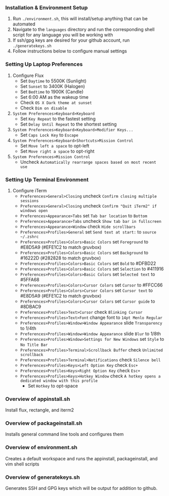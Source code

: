 ### Installation & Environment Setup ###
1. Run `./environment.sh`, this will install/setup anything that can be automated
2. Navigate to the `languages` directory and run the corresponding shell script for
   any language you will be working with
3. If ssh/gpg keys are desired for your github account, run `./generatekeys.sh`
4. Follow instructions below to configure manual settings

### Setting Up Laptop Preferences ###
1. Configure Flux
   - Set `Daytime` to 5500K (Sunlight)
   - Set `Sunset` to 3400K (Halogen)
   - Set `Bedtime` to 1900K (Candle)
   - Set 6:00 AM as the wakeup time
   - Check `OS X Dark theme at sunset`
   - Check `Dim on disable`
2. `System Preferences>Keyboard>Keyboard`
   - Set `Key Repeat` to the fastest setting
   - Set `Delay Until Repeat` to the shortest setting
3. `System Preferences>Keyboard>Keyboard>Modifier Keys...`
   - Set `Caps Lock Key` to `Escape`
4. `System Preferences>Keyboard>Shortcuts>Mission Control`
   - Set `Move left a space` to opt-left
   - Set `Move right a space` to opt-right
5. `System Preferences>Mission Control`
   - Uncheck `Automatically rearrange spaces based on most recent use`

### Setting Up Terminal Environment ###
1. Configure iTerm
   - `Preferences>General>Closing` uncheck `Confirm closing multiple sessions`
   - `Preferences>General>Closing` uncheck `Confirm "Quit iTerm2" if windows open`
   - `Preferences>Appearance>Tabs` set `Tab bar location` to `Bottom`
   - `Preferences>Appearance>Tabs` uncheck `Show tab bar in fullscreen`
   - `Preferences>Appearance>Window` check `Hide scrollbars`
   - `Preferences>Profiles>General` set `Send text at start:` to `source ~/.zshrc`
   - `Preferences>Profiles>Colors>Basic Colors` set `Foreground` to #E8D5A9 (#EFE1C2 to match gruvbox)
   - `Preferences>Profiles>Colors>Basic Colors` set `Background` to #16222D (#282828 to match gruvbox)
   - `Preferences>Profiles>Colors>Basic Colors` set `Bold` to #DFBD22
   - `Preferences>Profiles>Colors>Basic Colors` set `Selection` to #411916
   - `Preferences>Profiles>Colors>Basic Colors` set `Selected text` to #5FFA68
   - `Preferences>Profiles>Colors>Cursor Colors` set `Cursor` to #FFCC66
   - `Preferences>Profiles>Colors>Cursor Colors` set `Cursor text` to #E8D5A9 (#EFE1C2 to match gruvbox)
   - `Preferences>Profiles>Colors>Cursor Colors` set `Cursor guide` to #8DBAC9
   - `Preferences>Profiles>Text>Cursor` check `Blinking Cursor`
   - `Preferences>Profiles>Text>Font` change font to `14pt Menlo Regular`
   - `Preferences>Profiles>Window>Window Appearance` slide `Transparency` to 1/4th
   - `Preferences>Profiles>Window>Window Appearance` slide `Blur` to 1/8th
   - `Preferences>Profiles>Window>Settings for New Windows` set `Style` to `No Title Bar`
   - `Preferences>Profiles>Terminal>Scrollback Buffer` check `Unlimited scrollback`
   - `Preferences>Profiles>Terminal>Notifications` check `Silence bell`
   - `Preferences>Profiles>Keys>Left Option Key` check `Esc+`
   - `Preferences>Profiles>Keys>Right Option Key` check `Esc+`
   - `Preferences>Profiles>Keys>Hotkey Window` check `A hotkey opens a dedicated window with this profile`
     - Set `Hotkey` to opt-space

### Overview of appinstall.sh ###
Install flux, rectangle, and iterm2

### Overview of packageinstall.sh ###
Installs general command line tools and configures them

### Overview of environment.sh ###
Creates a default workspace and runs the appinstall, packageinstall, and vim shell scripts

### Overview of generatekeys.sh ###
Generates SSH and GPG keys which will be output for addition to github.

